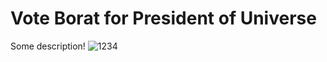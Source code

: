 # Vote Borat for President of Universe
Some description!
![1234](https://github.com/razdwatrzy12334/wawawewa/assets/106093998/d961702a-3e8c-4889-932a-600f1a4d0b6c)
